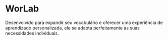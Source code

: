 # WorLab
Desenvolvido para expandir seu vocabulário e oferecer uma experiência de aprendizado personalizada, ele se adapta perfeitamente às suas necessidades individuais.

